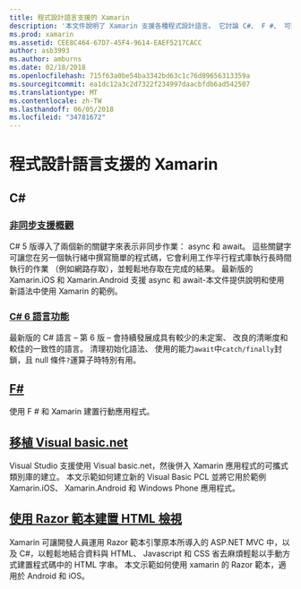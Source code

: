 ```yaml
---
title: 程式設計語言支援的 Xamarin
description: '本文件說明了 Xamarin 支援各種程式設計語言。 它討論 C#、 F #、 可攜式的 Visual basic.net 和 Razor 的範本。'
ms.prod: xamarin
ms.assetid: CEE8C464-67D7-45F4-9614-EAEF5217CACC
author: asb3993
ms.author: amburns
ms.date: 02/18/2018
ms.openlocfilehash: 715f63a0be54ba3342bd63c1c76d89656313359a
ms.sourcegitcommit: ea1dc12a3c2d7322f234997daacbfdb6ad542507
ms.translationtype: MT
ms.contentlocale: zh-TW
ms.lasthandoff: 06/05/2018
ms.locfileid: "34781672"
---
```

# <a name="programming-language-support-in-xamarin"></a>程式設計語言支援的 Xamarin

## <a name="c"></a>C# 

###  <a name="async-support-overviewcross-platformplatformasyncmd"></a>[非同步支援概觀](~/cross-platform/platform/async.md)

C# 5 版導入了兩個新的關鍵字來表示非同步作業： async 和 await。 這些關鍵字可讓您在另一個執行緒中撰寫簡單的程式碼，它會利用工作平行程式庫執行長時間執行的作業 （例如網路存取），並輕鬆地存取在完成的結果。 最新版的 Xamarin.iOS 和 Xamarin.Android 支援 async 和 await-本文件提供說明和使用新語法中使用 Xamarin 的範例。

### <a name="c-6-language-featurescross-platformplatformcsharp-sixmd"></a>[C# 6 語言功能](~/cross-platform/platform/csharp-six.md)

最新版的 C# 語言 – 第 6 版 – 會持續發展成具有較少的未定案、 改良的清晰度和較佳的一致性的語言。 清理初始化語法、 使用的能力`await`中`catch/finally`封鎖，且 null 條件`?`運算子時特別有用。

## <a name="ffsharpindexmd"></a>[F#](fsharp/index.md)

使用 F # 和 Xamarin 建置行動應用程式。

##  <a name="portable-visual-basicnetcross-platformplatformvisual-basicindexmd"></a>[移植 Visual basic.net](~/cross-platform/platform/visual-basic/index.md)

Visual Studio 支援使用 Visual basic.net，然後併入 Xamarin 應用程式的可攜式類別庫的建立。 本文示範如何建立新的 Visual Basic PCL 並將它用於範例 Xamarin.iOS、 Xamarin.Android 和 Windows Phone 應用程式。

##  <a name="building-html-views-using-razor-templatescross-platformplatformrazor-html-templatesindexmd"></a>[使用 Razor 範本建置 HTML 檢視](~/cross-platform/platform/razor-html-templates/index.md)

Xamarin 可讓開發人員運用 Razor 範本引擎原本所導入的 ASP.NET MVC 中，以及 C#，以輕鬆地結合資料與 HTML、 Javascript 和 CSS 省去麻煩輕鬆以手動方式建置程式碼中的 HTML 字串。
本文示範如何使用 xamarin 的 Razor 範本，適用於 Android 和 iOS。
